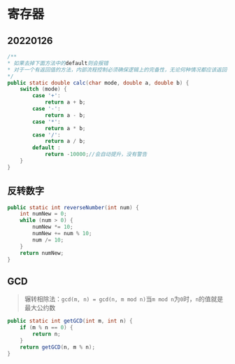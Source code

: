 # 寄存器

## 20220126

```java
/**
* 如果去掉下面方法中的default则会报错
* 对于一个有返回值的方法，内部流程控制必须确保逻辑上的完备性，无论何种情况都应该返回一个值
*/
public static double calc(char mode, double a, double b) {
    switch (mode) {
        case '+':	
            return a + b; 
        case '-': 	
            return a - b; 
        case '*': 	
            return a * b;
        case '/':	
            return a / b;
        default :  
            return -10000;//会自动提升，没有警告
    }
}
```

## 反转数字

```java
public static int reverseNumber(int num) {
    int numNew = 0;
    while (num > 0) {
        numNew *= 10;
        numNew += num % 10;
        num /= 10;
    }
    return numNew;
}
```

## GCD

>辗转相除法：`gcd(m, n) = gcd(n, m mod n)`当`m mod n`为`0`时，`n`的值就是最大公约数

 ```java
 public static int getGCD(int m, int n) {
     if (m % n == 0) {
         return n;
     }
     return getGCD(n, m % n);
 }
 ```